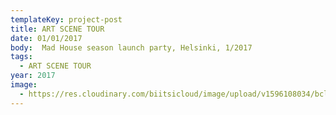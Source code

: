```yaml
---
templateKey: project-post
title: ART SCENE TOUR
date: 01/01/2017
body:  Mad House season launch party, Helsinki, 1/2017
tags:
  - ART SCENE TOUR
year: 2017
image:
  - https://res.cloudinary.com/biitsicloud/image/upload/v1596108034/bcloud/03.jpg
---
```

